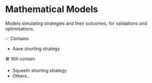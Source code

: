 # Mathematical Models

Models simulating strategies and their outcomes, for validations and optimisations.


✅ Contains

- Aave shorting strategy

 🛠 Will contain

- Squeeth shorting strategy
- Others..
